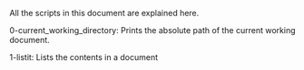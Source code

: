 All the scripts in this document are explained here.

0-current_working_directory:
Prints the absolute path of the current working document.

1-listit:
Lists the contents in a document
